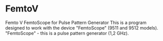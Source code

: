 # FemtoV
Femto V FemtoScope for Pulse Pattern Generator
This is a program designed to work with the device "FemtoScope" (9511 and 9512 models).
"FemtoScope" - this is a pulse pattern generator (1,2 GHz).
